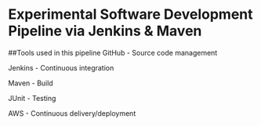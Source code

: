 # Experimental Software Development Pipeline via Jenkins & Maven

##Tools used in this pipeline
GitHub - Source code management

Jenkins - Continuous integration

Maven - Build

JUnit - Testing

AWS - Continuous delivery/deployment
